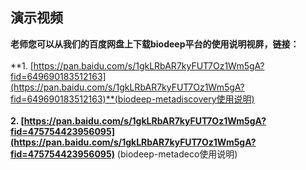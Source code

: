 <!-- 演示视频 -->

## **演示视频**

**老师您可以从我们的百度网盘上下载biodeep平台的使用说明视屏，链接：**
<br/>
<br/>
**1. [https://pan.baidu.com/s/1gkLRbAR7kyFUT7Oz1Wm5gA?fid=649690183512163](https://pan.baidu.com/s/1gkLRbAR7kyFUT7Oz1Wm5gA?fid=649690183512163)**(biodeep-metadiscovery使用说明)
<br/>
<br/>
**2. [https://pan.baidu.com/s/1gkLRbAR7kyFUT7Oz1Wm5gA?fid=475754423956095](https://pan.baidu.com/s/1gkLRbAR7kyFUT7Oz1Wm5gA?fid=475754423956095)**
(biodeep-metadeco使用说明)